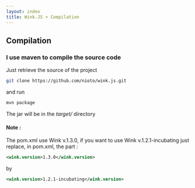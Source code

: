 ```yaml
---
layout: index
title: Wink.JS > Compilation
---
```


## Compilation

### I use maven to compile the source code

Just retrieve the source of the project

```bash
git clone https://github.com/nioto/wink.js.git
```

 and run

```bash
mvn package
```

The jar will be in the _target/_  directory

#### Note :
The pom.xml use Wink v.1.3.0, if you want to use Wink v.1.2.1-incubating  just replace, in pom.xml, the part :

```xml
<wink.version>1.3.0</wink.version>
```
by

```xml
<wink.version>1.2.1-incubating</wink.version>
```


